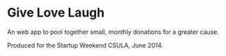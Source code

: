 Give Love Laugh
===============

An web app to pool together small, monthly donations for a greater cause.

Produced for the Startup Weekend CSULA, June 2014.